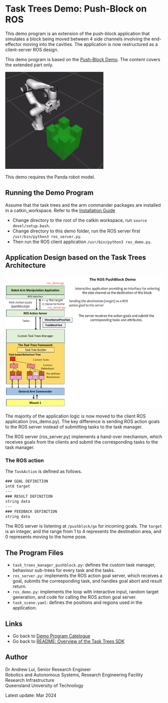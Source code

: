 # Task Trees Demo: Push-Block on ROS

This demo program is an extension of the push-block application that simulates a block being moved between 4 side channels involving the end-effector moving into the cavities. The application is now restructured as a client-server ROS design. 

This demo program is based on the [Push-Block Demo](../pushblock/DEMO_PUSHBLOCK.md). The content covers the extended part only.

![The Demo](docs/DemoPushBlock1.gif)

This demo requires the Panda robot model.

## Running the Demo Program

Assume that the task trees and the arm commander packages are installed in a catkin_workspace. Refer to the [Installation Guide](https://github.com/REF-RAS/task_trees/docs/INSTALL.md)

- Change directory to the root of the catkin workspace, run `source devel/setup.bash`.
- Change directory to this demo folder, run the ROS server first `/usr/bin/python3 ros_server.py`.
- Then run the ROS client application `/usr/bin/python3 ros_demo.py`.

## Application Design based on the Task Trees Architecture

![The Design](docs/ROSPushBlockDesign.png)

The majority of the application logic is now moved to the client ROS application (ros_demo.py). The key difference is sending ROS action goals to the ROS server instead of submitting tasks to the task manager. 

The ROS server (ros_server.py) implements a hand-over mechanism, which receives goals from the clients and submit the corresponding tasks to the task manager.

### The ROS action 

The `TaskAction` is defined as follows.
```
### GOAL DEFINITION
int8 target
---
### RESULT DEFINITION
string data
---
### FEEDBACK DEFINITION
string data
```

The ROS server is listening at `/pushblock/go` for incoming goals. The `target` is an integer, and the range from 1 to 4 represents the destination area, and 0 represents moving to the home pose. 

## The Program Files
- `task_trees_manager_pushblock.py`: defines the custom task manager, behaviour sub-trees for every task and the tasks. 
- `ros_server.py`: implements the ROS action goal server, which receives a goal, submits the corresponding task, and handles goal abort and result return. 
- `ros_demo.py`: implements the loop with interactive input, random target generation, and code for calling the ROS action goal server.
- `task_scene.yaml`: defines the positions and regions used in the application.

## Links

- Go back to [Demo Program Catelogue](../DEMO_PROGRAMS.md)
- Go back to [README: Overview of the Task Trees SDK](README.md)

## Author

Dr Andrew Lui, Senior Research Engineer <br />
Robotics and Autonomous Systems, Research Engineering Facility <br />
Research Infrastructure <br />
Queensland University of Technology <br />

Latest update: Mar 2024